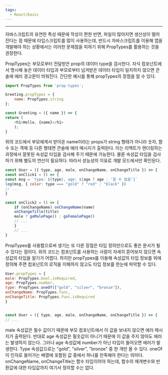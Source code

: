 ```yaml
---
tags:
  - React/basic
---
```

---

자바스크립트의 유연한 특성 때문에 작성이 편한 반면, 파일이 많아지면 생산성이 떨어진다는 점 때문에 타입스크립트를 많이 사용하는데, 반드시 자바스크립트를 이용해 앱을 개발해야 하는 상황에서는 이러한 문제점을 피하기 위해 PropTypes를 활용하는 것을 권장한다.

PropTypes는 부모로부터 전달받은 prop의 데이터 type을 검사한다. 자식 컴포넌트에서 명시해 놓은 데이터 타입과 부모로부터 넘겨받은 데이터 타입이 일치하지 않으면 콘솔에 에러 경고문이 띄워진다. 간단한 예시를 통해 propTypes의 장점을 알 수 있다.

```js
import PropTypes from 'prop-types';

Greeting.propTypes = {  
	name: PropTypes.string  
};

const Greeting = ({ name }) => {  
return (  
	<h1>Hello, {name}</h1>  
	);  
}  
```

위의 코드에서 부모에게서 받아온 name이라는 props가 string 형태가 아니라 숫자, 함수 또는 객체 등 다른 형태면 콘솔에 에러 메시지가 출력된다. 이는 리액트가 렌더링하는 과정에서 잘못된 속성값 타입을 검사해 주기 때문에 가능한다. 물론 속성값 타입을 검사하기 위해 별도의 연산이 필요하다. 따라서 성능상의 이유로 개발 모드에서만 확인된다.


```js
const User = ({ type, age, male, onChangeName, onChangeTitle }) => {
const onClick1 = () => {  
const msg = `type: ${type}, age: ${age ? age : '알 수 없음'}`  
log(msg, { color: type === "gold" ? "red" : "black" })  
// ...  
}

const onClick2 = () => {  
	if (onChangeName) onChangeName(name)  
	onChangeTitle(title)  
	male ? goMalePage() : goFemalePage()  
	// ...  
	}  
	// ...  
}  
```

PropTypes를 사용함으로써 생기는 또 다른 장점은 타입 정의만으로도 좋은 문서가 될 수 있다는 점이다. 위의 코드는 컴포넌트를 사용하는 사람이 자세히 뜯어보지 않으면 속성값의 타입을 알기가 어렵다. 하지만 propTypes를 이용해 속성값의 타입 정보를 위에 정의해 주면 컴포넌트의 로직을 이해하지 않고도 타입 정보를 한눈에 파악할 수 있다.

```js
User.propTypes = {  
male: PropTypes.bool.isRequired,  
age: PropTypes.number,  
type: PropTypes.oneOf(["gold", "silver", "bronze"]),  
onChangeName: PropTypes.func,  
onChangeTitle: PropTypes.func.isRequired  
}


const User = ({ type, age, male, onChangeName, onChangeTitle }) => {  
// ...  
```

male 속성값은 필수 값이기 때문에 부모 컴포넌트에서 이 값을 보내지 않으면 에러 메시지가 출력된다. 반대로 age 속성값은 필숫값이 아니기 때문에 이 값을 주지 않아도 에러는 발생하지 않는다. 그러나 age 속성값에 number가 아닌 타입이 들어오면 에러가 발생한다. Type 속성값으로는 "gold", "silver", "bronze" 중 한 개만 올 수 있다. oneOf 이 인자로 들어가는 배열에 포함된 값 중에서 하나를 만족해야 한다는 의미다. onChangeName, onChangeTitle는 함수 타입이어야 하는데, 함수의 매개변수와 반환값에 대한 타입값까지 여기서 정의할 수는 없다.